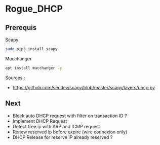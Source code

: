 # Rogue_DHCP

## Prerequis

Scapy

```bash
sudo pip3 install scapy
```

Macchanger

```bash
apt install macchanger -y
```

Sources : 
- https://github.com/secdev/scapy/blob/master/scapy/layers/dhcp.py

## Next

- Block auto DHCP request with filter on transaction ID ?
- Implement DHCP Request
- Detect free ip with ARP and ICMP request
- Renew reserved ip before expire (wire connexion only)
- DHCP Release for reserve IP already reserved ?
